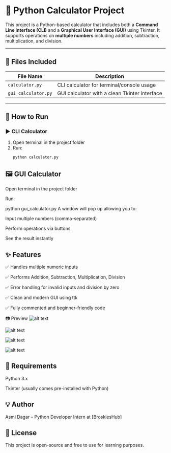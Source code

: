 # 🧮 Python Calculator Project

This project is a Python-based calculator that includes both a **Command Line Interface (CLI)** and a **Graphical User Interface (GUI)** using Tkinter. It supports operations on **multiple numbers** including addition, subtraction, multiplication, and division.

---

## 📁 Files Included

| File Name         | Description                                |
|------------------|--------------------------------------------|
| `calculator.py`   | CLI calculator for terminal/console usage  |
| `gui_calculator.py` | GUI calculator with a clean Tkinter interface |

---

## 🚀 How to Run

### ▶️ CLI Calculator

1. Open terminal in the project folder
2. Run:
   ```bash
   python calculator.py


## 🖼️ GUI Calculator
Open terminal in the project folder

Run:


python gui_calculator.py
A window will pop up allowing you to:

Input multiple numbers (comma-separated)

Perform operations via buttons

See the result instantly

## ✨ Features
✅ Handles multiple numeric inputs

✅ Performs Addition, Subtraction, Multiplication, Division

✅ Error handling for invalid inputs and division by zero

✅ Clean and modern GUI using ttk

✅ Fully commented and beginner-friendly code

📷 Preview
![alt text](<addition.png>)

![alt text](<substraction.png>)

![alt text](<multipication.png>)

![alt text](<division.png>)

## 📌 Requirements
Python 3.x

Tkinter (usually comes pre-installed with Python)

## 💡 Author
Asmi Dagar – Python Developer Intern at [BroskiesHub]

## 📜 License
This project is open-source and free to use for learning purposes.

